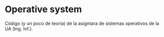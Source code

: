 # Operative system 
Código (y un poco de teoría) de la asigntara de sistemas operativos de la UA (Ing. Inf.).
